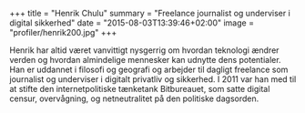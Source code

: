 +++
title = "Henrik Chulu"
summary = "Freelance journalist og underviser i digital sikkerhed"
date = "2015-08-03T13:39:46+02:00"
image = "profiler/henrik200.jpg"
+++

Henrik har altid været vanvittigt nysgerrig om hvordan teknologi ændrer verden og hvordan almindelige mennesker kan udnytte dens potentialer. Han er uddannet i filosofi og geografi og arbejder til dagligt freelance som journalist og underviser i digitalt privatliv og sikkerhed. I 2011 var han med til at stifte den internetpolitiske tænketank Bitbureauet, som satte digital censur, overvågning, og netneutralitet på den politiske dagsorden.
